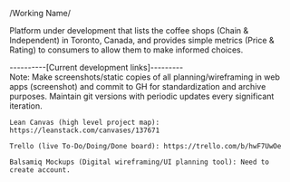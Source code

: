 /Working Name/

Platform under development that lists the coffee shops (Chain & Independent) in Toronto, Canada, and provides simple metrics (Price & Rating) to consumers to allow them to make informed choices.

----------[Current development links]---------                                       
Note: Make screenshots/static copies of all planning/wireframing in web apps (screenshot) and commit to GH for standardization and archive purposes. Maintain git versions with periodic updates every significant iteration.


    Lean Canvas (high level project map): https://leanstack.com/canvases/137671

    Trello (live To-Do/Doing/Done board): https://trello.com/b/hwF7UwOe

    Balsamiq Mockups (Digital wireframing/UI planning tool): Need to create account.
